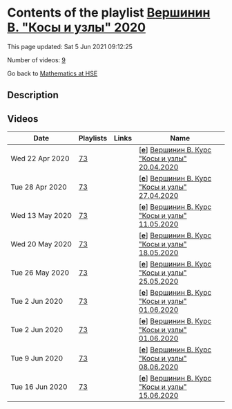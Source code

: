 # Contents of the playlist [Вершинин В. "Косы и узлы" 2020](https://www.youtube.com/playlist?list=PLq3E5oubNNoDRB_FQICQANkIpSMwtpwcX)

This page updated: Sat 5 Jun 2021 09:12:25

Number of videos: [9](#videos)

Go back to [Mathematics at HSE](../README.md)

## Description



## Videos

|Date|Playlists|Links|Name|
|---|---|---|---|
| Wed&nbsp;22&nbsp;Apr&nbsp;2020 | [73](./playlists/73 "Вершинин В. \"Косы и узлы\" 2020") |  | [[**e**](https://studio.youtube.com/video/J2GGqKG3pY4/edit "Edit")] [Вершинин В. Курс "Косы и узлы" 20.04.2020](https://www.youtube.com/watch?v=J2GGqKG3pY4&list=PLq3E5oubNNoDRB_FQICQANkIpSMwtpwcX "Дистанционный курс Владимира Вершинина (Университет Монпелье). Braids and Knots  An introductory level special topics course on “Braids and Knots” by Professor Vladimir Verchinine (University of Montpellier) will be offered in the 4th module via distance learning scheme (Prof. Verchinine is currently in Moscow but the unfortunate epidemic situation does not allow to take full advantage of his location).   TIME: Mondays 5pm – 8pm FIRST CLASS: April 6   HOW TO ENROLL: please write to the instructor, Vladimir Verchinine vladimir.verchinine–at--umontpellier–dot--fr. If you would like to earn ECTS credits for this course, please inform Svetlana Balaeva sbalaeva–at--hse–dot--ru – it is not guaranteed that the course can be made creditable but it may be considered.   PREREQUISITS: Basics of Algebra, Linear Algebra and Analysis (university first year)   SYLLABUS: 1. Definition and general properties of knots and  links. 2. Piecewise-linear maps. Polyhedra. PL-manifolds. 3. Definitions of braids, tangles and configuration spaces. 4. Regular knot projections. Diagrams of knots. 5. Reidemeister moves. Linking number. Seifert surface, genus of a knot. 6. Presentation of the braid group, the group of pure braids, Markov normal form. 7. Automorphisms of a free group and mapping class groups. 8. Algebraic properties of the braid group, Garside's theorems. 9. Representation of braids, Bigelow-Krammer theorem. 10. Dehornoy's theorem on the ordering of braids. 11. Wirtinger presentation the knot group. 12. Alexander's theorem (Vogel's algorithm). 13. Markov's theorem. 14. Conway and Jones polynomials for links. 15. Vassiliev invariants of knots. 16. Kauffman brackets and Kauffman's formula for Jones polynomial. 17. Khovanov homology.") |
| Tue&nbsp;28&nbsp;Apr&nbsp;2020 | [73](./playlists/73 "Вершинин В. \"Косы и узлы\" 2020") |  | [[**e**](https://studio.youtube.com/video/_MjiK8mdJgI/edit "Edit")] [Вершинин В. Курс "Косы и узлы" 27.04.2020](https://www.youtube.com/watch?v=_MjiK8mdJgI&list=PLq3E5oubNNoDRB_FQICQANkIpSMwtpwcX "Дистанционный курс Владимира Вершинина (Университет Монпелье). Braids and Knots  An introductory level special topics course on “Braids and Knots” by Professor Vladimir Verchinine (University of Montpellier) will be offered in the 4th module via distance learning scheme (Prof. Verchinine is currently in Moscow but the unfortunate epidemic situation does not allow to take full advantage of his location).   TIME: Mondays 5pm – 8pm FIRST CLASS: April 6   HOW TO ENROLL: please write to the instructor, Vladimir Verchinine vladimir.verchinine–at--umontpellier–dot--fr. If you would like to earn ECTS credits for this course, please inform Svetlana Balaeva sbalaeva–at--hse–dot--ru – it is not guaranteed that the course can be made creditable but it may be considered.   PREREQUISITS: Basics of Algebra, Linear Algebra and Analysis (university first year)   SYLLABUS: 1. Definition and general properties of knots and  links. 2. Piecewise-linear maps. Polyhedra. PL-manifolds. 3. Definitions of braids, tangles and configuration spaces. 4. Regular knot projections. Diagrams of knots. 5. Reidemeister moves. Linking number. Seifert surface, genus of a knot. 6. Presentation of the braid group, the group of pure braids, Markov normal form. 7. Automorphisms of a free group and mapping class groups. 8. Algebraic properties of the braid group, Garside's theorems. 9. Representation of braids, Bigelow-Krammer theorem. 10. Dehornoy's theorem on the ordering of braids. 11. Wirtinger presentation the knot group. 12. Alexander's theorem (Vogel's algorithm). 13. Markov's theorem. 14. Conway and Jones polynomials for links. 15. Vassiliev invariants of knots. 16. Kauffman brackets and Kauffman's formula for Jones polynomial. 17. Khovanov homology.") |
| Wed&nbsp;13&nbsp;May&nbsp;2020 | [73](./playlists/73 "Вершинин В. \"Косы и узлы\" 2020") |  | [[**e**](https://studio.youtube.com/video/ogHHxAoxYgc/edit "Edit")] [Вершинин В. Курс "Косы и узлы" 11.05.2020](https://www.youtube.com/watch?v=ogHHxAoxYgc&list=PLq3E5oubNNoDRB_FQICQANkIpSMwtpwcX) |
| Wed&nbsp;20&nbsp;May&nbsp;2020 | [73](./playlists/73 "Вершинин В. \"Косы и узлы\" 2020") |  | [[**e**](https://studio.youtube.com/video/hkz69JBZTSQ/edit "Edit")] [Вершинин В. Курс "Косы и узлы" 18.05.2020](https://www.youtube.com/watch?v=hkz69JBZTSQ&list=PLq3E5oubNNoDRB_FQICQANkIpSMwtpwcX) |
| Tue&nbsp;26&nbsp;May&nbsp;2020 | [73](./playlists/73 "Вершинин В. \"Косы и узлы\" 2020") |  | [[**e**](https://studio.youtube.com/video/s6kKuJpV68Q/edit "Edit")] [Вершинин В.  Курс "Косы и узлы"  25.05.2020](https://www.youtube.com/watch?v=s6kKuJpV68Q&list=PLq3E5oubNNoDRB_FQICQANkIpSMwtpwcX "Vladimir Verchinine (University of Montpellier) will be offered in the 4th module via distance learning scheme (Prof. Verchinine is currently in Moscow but the unfortunate epidemic situation does not allow to take full advantage of his location).") |
| Tue&nbsp;2&nbsp;Jun&nbsp;2020 | [73](./playlists/73 "Вершинин В. \"Косы и узлы\" 2020") |  | [[**e**](https://studio.youtube.com/video/8xPbP52zZTo/edit "Edit")] [Вершинин В. Курс "Косы и узлы" 01.06.2020](https://www.youtube.com/watch?v=8xPbP52zZTo&list=PLq3E5oubNNoDRB_FQICQANkIpSMwtpwcX "Vladimir Verchinine (University of Montpellier) will be offered in the 4th module via distance learning scheme (Prof. Verchinine is currently in Moscow but the unfortunate epidemic situation does not allow to take full advantage of his location).") |
| Tue&nbsp;2&nbsp;Jun&nbsp;2020 | [73](./playlists/73 "Вершинин В. \"Косы и узлы\" 2020") |  | [[**e**](https://studio.youtube.com/video/8xPbP52zZTo/edit "Edit")] [Вершинин В. Курс "Косы и узлы" 01.06.2020](https://www.youtube.com/watch?v=8xPbP52zZTo&list=PLq3E5oubNNoDRB_FQICQANkIpSMwtpwcX "Vladimir Verchinine (University of Montpellier) will be offered in the 4th module via distance learning scheme (Prof. Verchinine is currently in Moscow but the unfortunate epidemic situation does not allow to take full advantage of his location).") |
| Tue&nbsp;9&nbsp;Jun&nbsp;2020 | [73](./playlists/73 "Вершинин В. \"Косы и узлы\" 2020") |  | [[**e**](https://studio.youtube.com/video/TOLx445gy_U/edit "Edit")] [Вершинин В. Курс "Косы и узлы" 08.06.2020](https://www.youtube.com/watch?v=TOLx445gy_U&list=PLq3E5oubNNoDRB_FQICQANkIpSMwtpwcX) |
| Tue&nbsp;16&nbsp;Jun&nbsp;2020 | [73](./playlists/73 "Вершинин В. \"Косы и узлы\" 2020") |  | [[**e**](https://studio.youtube.com/video/fo_TRDEb9jY/edit "Edit")] [Вершинин В. Курс "Косы и узлы" 15.06.2020](https://www.youtube.com/watch?v=fo_TRDEb9jY&list=PLq3E5oubNNoDRB_FQICQANkIpSMwtpwcX "Заключительная лекция курса") |
